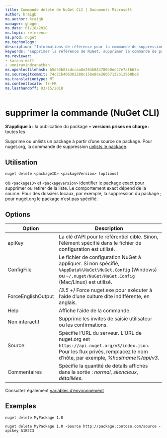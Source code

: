 ```yaml
---
title: Commande delete de NuGet CLI | Documents Microsoft
author: kraigb
ms.author: kraigb
manager: ghogen
ms.date: 01/18/2018
ms.topic: reference
ms.prod: nuget
ms.technology: 
description: "Informations de référence pour la commande de suppression de nuget.exe"
keywords: "supprimer la référence de NuGet, supprimer la commande de package"
ms.reviewer:
- karann-msft
- unniravindranathan
ms.openlocfilehash: b5d53b83cdccaa8e284b844786b0ec27e7afb63a
ms.sourcegitcommit: 74c21b406302288c158e8ae26057132b12960be8
ms.translationtype: MT
ms.contentlocale: fr-FR
ms.lasthandoff: 03/15/2018
---
```

# <a name="delete-command-nuget-cli"></a>supprimer la commande (NuGet CLI)

**S’applique à :** la publication du package &bullet; **versions prises en charge :** toutes les

Supprime ou unlists un package à partir d’une source de package. Pour nuget.org, la commande de suppression [unlists le package](../policies/deleting-packages.md).

## <a name="usage"></a>Utilisation

```cli
nuget delete <packageID> <packageVersion> [options]
```

où `<packageID>` et `<packageVersion>` identifier le package exact pour supprimer ou retirer de la liste. Le comportement exact dépend de la source. Pour des dossiers locaux, par exemple, la suppression du package ; pour nuget.org le package n’est pas spécifié.

## <a name="options"></a>Options

| Option | Description |
| --- | --- |
| apiKey | La clé d’API pour le référentiel cible. Sinon, l’élément spécifié dans le fichier de configuration est utilisé. |
| ConfigFile | Le fichier de configuration NuGet à appliquer. Si non spécifié, `%AppData%\NuGet\NuGet.Config` (Windows) ou `~/.nuget/NuGet/NuGet.Config` (Mac/Linux) est utilisé.|
| ForceEnglishOutput | *(3.5 +)*  Force nuget.exe pour exécuter à l’aide d’une culture dite indifférente, en anglais. |
| Help | Affiche l’aide de la commande. |
| Non interactif | Supprime les invites de saisie utilisateur ou les confirmations. |
| Source | Spécifie l’URL du serveur. L’URL de nuget.org est `https://api.nuget.org/v3/index.json`. Pour les flux privés, remplacez le nom d’hôte, par exemple, *%hostname%/api/v3*. |
| Commentaires | Spécifie la quantité de détails affichés dans la sortie : *normal*, *silencieux*, *détaillées*. |

Consultez également [variables d’environnement](cli-ref-environment-variables.md)

## <a name="examples"></a>Exemples

```cli
nuget delete MyPackage 1.0

nuget delete MyPackage 1.0 -Source http://package.contoso.com/source -apikey A1B2C3
```
